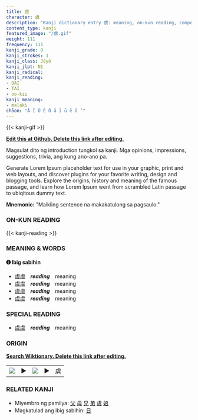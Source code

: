 ```yaml
---
title: 虞
character: 虞
description: "Kanji dictionary entry 虞: meaning, on-kun reading, compounds, origin, related kanji"
content_type: kanji
featured_image: "/虞.gif"
weight: 111
frequency: 111
kanji_grade: 0
kanji_strokes: 1
kanji_class: Jōyō
kanji_jlpt: N1
kanji_radical: 
kanji_reading: 
- DAI
- TAI
- oo-kii
kanji_meaning:
- malaki
chōon: "Ā Ī Ū Ē Ō ā ī ū ē ō ’"
---
```

[//]: # (Don't edit the line below. Kanji animated GIF code is automatically generated.)
{{< kanji-gif >}}

[//]: # (Edit below this line.)

**[Edit this at Github. Delete this link after editing.](https://github.com/tim0g/tim/tree/main/content/kanji/虞/index.md)**

Magsulat dito ng introduction tungkol sa kanji. Mga opinions, impressions, suggestions, trivia, ang kung ano-ano pa.

Generate Lorem Ipsum placeholder text for use in your graphic, print and web layouts, and discover plugins for your favorite writing, design and blogging tools. Explore the origins, history and meaning of the famous passage, and learn how Lorem Ipsum went from scrambled Latin passage to ubiqitous dummy text.
 
**Mnemonic:** "Maikling sentence na makakatulong sa pagsaulo."

### ON-KUN READING

[//]: # (Don't edit the line below. ON-KUN READING code is automatically generated.)
{{< kanji-reading >}}

### MEANING & WORDS

#### ➊ **Ibig sabihin**
  - [虞](../虞)[虞](../虞)　***reading***　meaning
  - [虞](../虞)[虞](../虞)　***reading***　meaning
  - [虞](../虞)[虞](../虞)　***reading***　meaning
  - [虞](../虞)[虞](../虞)　***reading***　meaning

### SPECIAL READING
  - [虞](../虞)[虞](../虞)　***reading***　meaning

### ORIGIN

**[Search Wiktionary. Delete this link after editing.](https://wiktionary.org/wiki/虞)**
<table class="kanji-table"><tr><td>
<img src="60px-虞-bronze.svg.png">
</td><td>▶</td><td>
<img src="60px-虞-oracle.svg.png">
</td><td>▶</td>
<td class="kanji-origin">虞</td>
</tr></table>

### RELATED KANJI
- Miyembro ng pamilya: [父](../父) [母](../母) [兄](../兄) [弟](../弟) [虞](../虞) [娘](../娘)
- Magkatulad ang ibig sabihin: [日](../日)
